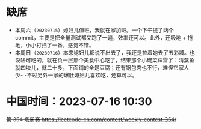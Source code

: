 
# 缺席

- 本周六（`20230715`）媳妇儿值班，我就在家加班。一个下午提了两个commit，主要是把全量测试都又跑了一遍，效率还可以。此外，还吸地 + 拖地，小小打扫了一番，感觉不错。
- 本周日（`20230716`）本来媳妇儿都说不出去了，我还是拉着她去了五彩城。也没啥可吃的，就在负一层那个美食中心吃了，结果那个小碗菜踩雷了：清蒸鱼就四块儿，就二十多，下面铺的全是豆腐；还有锅包肉也不行，难怪它家人少- -不过另外一家的爆肚媳妇儿喜欢吃，还算可以。

# 中国时间：2023-07-16 10:30

~~第 354 场周赛 https://leetcode-cn.com/contest/weekly-contest-354/~~
